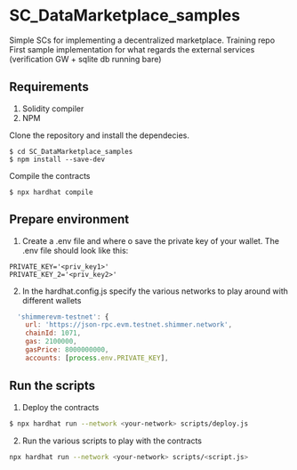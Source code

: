 # SC_DataMarketplace_samples
Simple SCs for implementing a decentralized marketplace. Training repo 
First sample implementation for what regards the external services (verification GW + sqlite db running bare)

## Requirements
1. Solidity compiler
2. NPM

Clone the repository and install the dependecies. 
```
$ cd SC_DataMarketplace_samples
$ npm install --save-dev
```

Compile the contracts
```
$ npx hardhat compile
```

## Prepare environment
1. Create a .env file and where o save the private key of your wallet.
The .env file should look like this:
```
PRIVATE_KEY='<priv_key1>'
PRIVATE_KEY_2='<priv_key2>'
```
2. In the hardhat.config.js specify the various networks to play around with different wallets
```js
  'shimmerevm-testnet': {
    url: 'https://json-rpc.evm.testnet.shimmer.network',
    chainId: 1071,
    gas: 2100000, 
    gasPrice: 8000000000,
    accounts: [process.env.PRIVATE_KEY],
```

## Run the scripts
1. Deploy the contracts
```sh
$ npx hardhat run --network <your-network> scripts/deploy.js
```
2. Run the various scripts to play with the contracts
```sh
npx hardhat run --network <your-network> scripts/<script.js>
```
